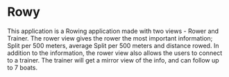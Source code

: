 # Rowy
This application is a Rowing application made with two views - Rower and Trainer. The rower view gives the rower the most important information; Split per 500 meters, average Split per 500 meters and distance rowed. In addition to the information, the rower view also allows the users to connect to a trainer. The trainer will get a mirror view of the info, and can follow up to 7 boats.